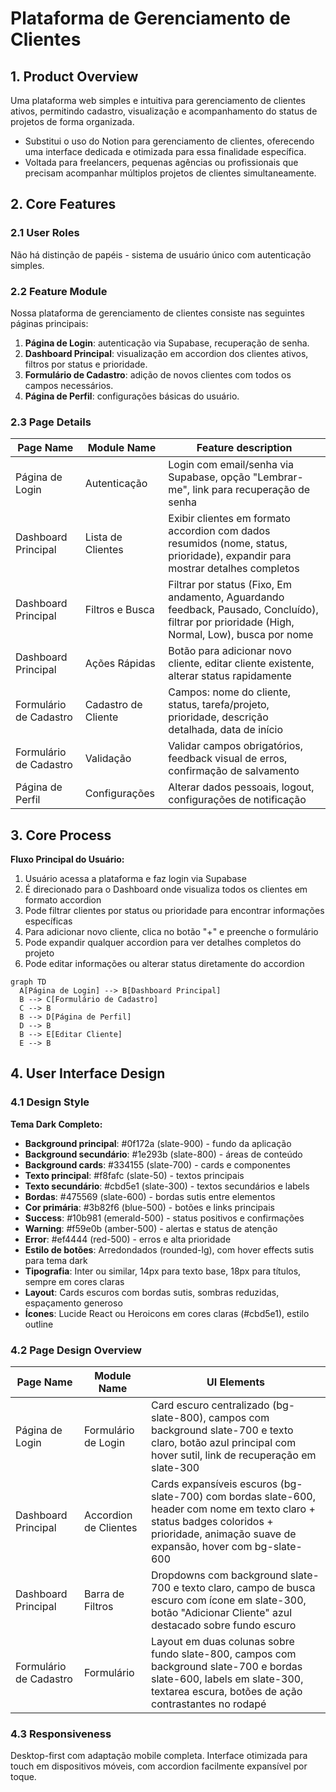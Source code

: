 # Plataforma de Gerenciamento de Clientes

## 1. Product Overview
Uma plataforma web simples e intuitiva para gerenciamento de clientes ativos, permitindo cadastro, visualização e acompanhamento do status de projetos de forma organizada.
- Substitui o uso do Notion para gerenciamento de clientes, oferecendo uma interface dedicada e otimizada para essa finalidade específica.
- Voltada para freelancers, pequenas agências ou profissionais que precisam acompanhar múltiplos projetos de clientes simultaneamente.

## 2. Core Features

### 2.1 User Roles
Não há distinção de papéis - sistema de usuário único com autenticação simples.

### 2.2 Feature Module
Nossa plataforma de gerenciamento de clientes consiste nas seguintes páginas principais:
1. **Página de Login**: autenticação via Supabase, recuperação de senha.
2. **Dashboard Principal**: visualização em accordion dos clientes ativos, filtros por status e prioridade.
3. **Formulário de Cadastro**: adição de novos clientes com todos os campos necessários.
4. **Página de Perfil**: configurações básicas do usuário.

### 2.3 Page Details

| Page Name | Module Name | Feature description |
|-----------|-------------|---------------------|
| Página de Login | Autenticação | Login com email/senha via Supabase, opção "Lembrar-me", link para recuperação de senha |
| Dashboard Principal | Lista de Clientes | Exibir clientes em formato accordion com dados resumidos (nome, status, prioridade), expandir para mostrar detalhes completos |
| Dashboard Principal | Filtros e Busca | Filtrar por status (Fixo, Em andamento, Aguardando feedback, Pausado, Concluído), filtrar por prioridade (High, Normal, Low), busca por nome |
| Dashboard Principal | Ações Rápidas | Botão para adicionar novo cliente, editar cliente existente, alterar status rapidamente |
| Formulário de Cadastro | Cadastro de Cliente | Campos: nome do cliente, status, tarefa/projeto, prioridade, descrição detalhada, data de início |
| Formulário de Cadastro | Validação | Validar campos obrigatórios, feedback visual de erros, confirmação de salvamento |
| Página de Perfil | Configurações | Alterar dados pessoais, logout, configurações de notificação |

## 3. Core Process
**Fluxo Principal do Usuário:**
1. Usuário acessa a plataforma e faz login via Supabase
2. É direcionado para o Dashboard onde visualiza todos os clientes em formato accordion
3. Pode filtrar clientes por status ou prioridade para encontrar informações específicas
4. Para adicionar novo cliente, clica no botão "+" e preenche o formulário
5. Pode expandir qualquer accordion para ver detalhes completos do projeto
6. Pode editar informações ou alterar status diretamente do accordion

```mermaid
graph TD
  A[Página de Login] --> B[Dashboard Principal]
  B --> C[Formulário de Cadastro]
  C --> B
  B --> D[Página de Perfil]
  D --> B
  B --> E[Editar Cliente]
  E --> B
```

## 4. User Interface Design
### 4.1 Design Style
**Tema Dark Completo:**
- **Background principal**: #0f172a (slate-900) - fundo da aplicação
- **Background secundário**: #1e293b (slate-800) - áreas de conteúdo
- **Background cards**: #334155 (slate-700) - cards e componentes
- **Texto principal**: #f8fafc (slate-50) - textos principais
- **Texto secundário**: #cbd5e1 (slate-300) - textos secundários e labels
- **Bordas**: #475569 (slate-600) - bordas sutis entre elementos
- **Cor primária**: #3b82f6 (blue-500) - botões e links principais
- **Success**: #10b981 (emerald-500) - status positivos e confirmações
- **Warning**: #f59e0b (amber-500) - alertas e status de atenção
- **Error**: #ef4444 (red-500) - erros e alta prioridade
- **Estilo de botões**: Arredondados (rounded-lg), com hover effects sutis para tema dark
- **Tipografia**: Inter ou similar, 14px para texto base, 18px para títulos, sempre em cores claras
- **Layout**: Cards escuros com bordas sutis, sombras reduzidas, espaçamento generoso
- **Ícones**: Lucide React ou Heroicons em cores claras (#cbd5e1), estilo outline

### 4.2 Page Design Overview

| Page Name | Module Name | UI Elements |
|-----------|-------------|-------------|
| Página de Login | Formulário de Login | Card escuro centralizado (bg-slate-800), campos com background slate-700 e texto claro, botão azul principal com hover sutil, link de recuperação em slate-300 |
| Dashboard Principal | Accordion de Clientes | Cards expansíveis escuros (bg-slate-700) com bordas slate-600, header com nome em texto claro + status badges coloridos + prioridade, animação suave de expansão, hover com bg-slate-600 |
| Dashboard Principal | Barra de Filtros | Dropdowns com background slate-700 e texto claro, campo de busca escuro com ícone em slate-300, botão "Adicionar Cliente" azul destacado sobre fundo escuro |
| Formulário de Cadastro | Formulário | Layout em duas colunas sobre fundo slate-800, campos com background slate-700 e bordas slate-600, labels em slate-300, textarea escura, botões de ação contrastantes no rodapé |

### 4.3 Responsiveness
Desktop-first com adaptação mobile completa. Interface otimizada para touch em dispositivos móveis, com accordion facilmente expansível por toque.